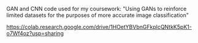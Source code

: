 GAN and CNN code used for my coursework: "Using GANs to reinforce limited datasets for the purposes of more accurate image classification"

https://colab.research.google.com/drive/1HOetYBVbnGFkplcQNtkK5pK1-o7Wf4oz?usp=sharing
